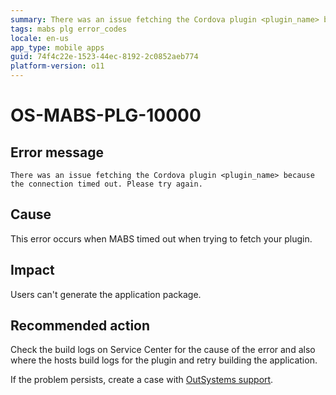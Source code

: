 ```yaml
---
summary: There was an issue fetching the Cordova plugin <plugin_name> because the connection timed out. Please try again.
tags: mabs plg error_codes
locale: en-us
app_type: mobile apps
guid: 74f4c22e-1523-44ec-8192-2c0852aeb774
platform-version: o11
---
```


# OS-MABS-PLG-10000

## Error message

`There was an issue fetching the Cordova plugin <plugin_name> because the
connection timed out. Please try again.`

## Cause

This error occurs when MABS timed out when trying to fetch your plugin.

## Impact

Users can't generate the application package.

## Recommended action

Check the build logs on Service Center for the cause of the error and also
where the hosts build logs for the plugin and retry building the application.

If the problem persists, create a case with [OutSystems
support](https://www.outsystems.com/support/portal/open-support-case?ErrorCode=OS-MABS-PLG-10000).
